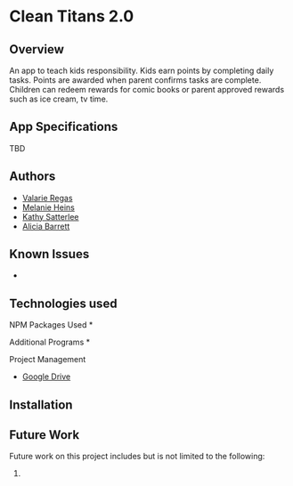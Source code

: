 # Clean Titans 2.0

## Overview
An app to teach kids responsibility.  Kids earn points by completing daily tasks. Points are awarded when parent confirms tasks are complete.
Children can redeem rewards for comic books or parent approved rewards such as ice cream, tv time.

## App Specifications
TBD

## Authors
* [Valarie Regas](https://github.com/ValarieR)
* [Melanie Heins](https://github.com/melheins)
* [Kathy Satterlee](https://github.com/ksatter) 
* [Alicia Barrett](https://github.com/Aliciawyse)

## Known Issues
*

## Technologies used
NPM Packages Used
*   

Additional Programs
*   

Project Management
*   [Google Drive](https://drive.google.com/)


## Installation


## Future Work

Future work on this project includes but is not limited to the following:

1) 